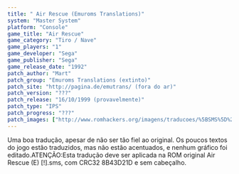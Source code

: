 ```yaml
---
title: " Air Rescue (Emuroms Translations)"
system: "Master System"
platform: "Console"
game_title: "Air Rescue"
game_category: "Tiro / Nave"
game_players: "1"
game_developer: "Sega"
game_publisher: "Sega"
game_release_date: "1992"
patch_author: "Mart"
patch_group: "Emuroms Translations (extinto)"
patch_site: "http://pagina.de/emutrans/ (fora do ar)"
patch_version: "???"
patch_release: "16/10/1999 (provavelmente)"
patch_type: "IPS"
patch_progress: "???"
patch_images: ["http://www.romhackers.org/imagens/traducoes/%5BSMS%5D%20Air%20Rescue%20-%20Emuroms%20Translations%20-%201.png","http://www.romhackers.org/imagens/traducoes/%5BSMS%5D%20Air%20Rescue%20-%20Emuroms%20Translations%20-%202.png","http://www.romhackers.org/imagens/traducoes/%5BSMS%5D%20Air%20Rescue%20-%20Emuroms%20Translations%20-%203.png"]
---
```

Uma boa tradução, apesar de não ser tão fiel ao original. Os poucos textos do jogo estão traduzidos, mas não estão acentuados, e nenhum gráfico foi editado.ATENÇÃO:Esta tradução deve ser aplicada na ROM original Air Rescue (E) [!].sms, com CRC32 8B43D21D e sem cabeçalho.